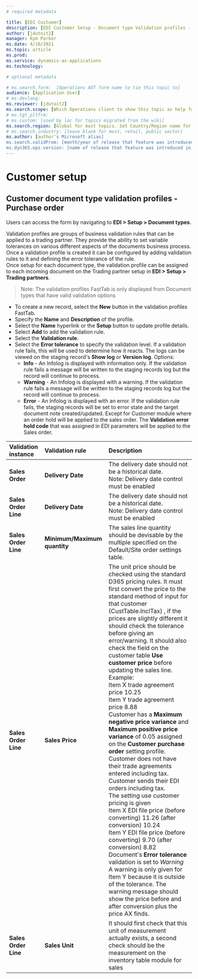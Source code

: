 ```yaml
---
# required metadata

title: [EDI Customer]
description: [EDI Customer Setup - Document type Validation profiles - Customer purchase order]
author: [jdutoit2]
manager: Kym Parker
ms.date: 4/10/2021
ms.topic: article
ms.prod: 
ms.service: dynamics-ax-applications
ms.technology: 

# optional metadata

# ms.search.form:  [Operations AOT form name to tie this topic to]
audience: [Application User]
# ms.devlang: 
ms.reviewer: [jdutoit2]
ms.search.scope: [Which Operations client to show this topic as help for, to be set by content strategist, see list here: https://microsoft.sharepoint.com/teams/DynDoc/_layouts/15/WopiFrame.aspx?sourcedoc={23419e1c-eb64-42e9-aa9b-79875b428718}&action=edit&wd=target%28Core%20Dynamics%20AX%20CP%20requirements%2Eone%7C4CC185C0%2DEFAA%2D42CD%2D94B9%2D8F2A45E7F61A%2FVersions%20list%20for%20docs%20topics%7CC14BE630%2D5151%2D49D6%2D8305%2D554B5084593C%2F%29]
# ms.tgt_pltfrm: 
# ms.custom: [used by loc for topics migrated from the wiki]
ms.search.region: [Global for most topics. Set Country/Region name for localizations]
# ms.search.industry: [leave blank for most, retail, public sector]
ms.author: [author's Microsoft alias]
ms.search.validFrom: [month/year of release that feature was introduced in, in format yyyy-mm-dd]
ms.dyn365.ops.version: [name of release that feature was introduced in, see list here: https://microsoft.sharepoint.com/teams/DynDoc/_layouts/15/WopiFrame.aspx?sourcedoc={23419e1c-eb64-42e9-aa9b-79875b428718}&action=edit&wd=target%28Core%20Dynamics%20AX%20CP%20requirements%2Eone%7C4CC185C0%2DEFAA%2D42CD%2D94B9%2D8F2A45E7F61A%2FVersions%20list%20for%20docs%20topics%7CC14BE630%2D5151%2D49D6%2D8305%2D554B5084593C%2F%29]
---
```


# Customer setup
## Customer document type validation profiles - Purchase order

Users can access the form by navigating to **EDI > Setup > Document types**.

Validation profiles are groups of business validation rules that can be applied to a trading partner. They provide the ability to set variable tolerances on various different aspects of the documents business process. Once a validation profile is created it can be configured by adding validation rules to it and defining the error tolerance of the rule. <br>
Once setup for each document type, the validation profile can be assigned to each incoming document on the Trading partner setup in **EDI > Setup > Trading partners**.

> Note:  The validation profiles FastTab is only displayed from Document types that have valid validation options

- To create a new record, select the **New** button in the validation profiles FastTab.
- Specify the **Name** and **Description** of the profile.
- Select the **Name** hyperlink or the **Setup** button to update profile details.
- Select **Add** to add the validation rule.
- Select the **Validation rule**.
- Select the **Error tolerance** to specify the validation level.  If a validation rule fails, this will be used to determine how it reacts. The logs can be viewed on the staging record's **Show log** or **Version log**. Options:
  - **Info** - An Infolog is displayed with information only. If the validation rule fails a message will be written to the staging records log but the record will continue to process.
  - **Warning** - An Infolog is displayed with a warning. If the validation rule fails a message will be written to the staging records log but the record will continue to process. 
  - **Error** - An Infolog is displayed with an error. If the validation rule fails, the staging records will be set to error state and the target document note created/updated. Except for Customer module where an order hold will be applied to the sales order. The **Validation error hold code** that was assigned in EDI parameters will be applied to the Sales order.

**Validation instance**       | **Validation rule**           | **Description**
:-------                      |:-------                       |:----------
**Sales Order**               |	**Delivery Date**             |	The delivery date should not be a historical date. <br> Note: Delivery date control must be enabled
**Sales Order Line**          |	**Delivery Date**             |	The delivery date should not be a historical date. <br> Note: Delivery date control must be enabled
**Sales Order Line**          |	**Minimum/Maximum quantity**	| The sales line quantity should be devisable by the multiple specified on the Default/Site order settings table.
**Sales Order Line**	        | **Sales Price**	              | The unit price should be checked using the standard D365 pricing rules.  It must first convert the price to the standard method of input for that customer (CustTable.InclTax) , if the prices are slightly different it should check the tolerance before giving an error/warning.  It should also check the field on the customer table **Use customer price** before updating the sales line. <br> Example: <br> Item X trade agreement price 10.25 <br> Item Y trade agreement price 8.88 <br> Customer has a **Maximum negative price variance** and **Maximum positive price variance** of 0.05 assigned on the **Customer purchase order** setting profile. <br> Customer does not have their trade agreements entered including tax. <br> Customer sends their EDI orders including tax. <br> The setting use customer pricing is given <br> Item X EDI file price (before converting) 11.26 (after conversion) 10.24 <br> Item Y EDI file price (before converting) 9.70 (after conversion) 8.82 <br> Document's **Error tolerance** validation is set to _Warning_ <br> A warning is only given for Item Y because it is outside of the tolerance.  The warning message should show the price before and after conversion plus the price AX finds. 
**Sales Order Line**	        | **Sales Unit**	              | It should first check that this unit of measurement actually exists, a second check should be the measurement on the inventory table module for sales
